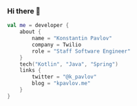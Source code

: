<!--
**kpavlov/kpavlov** is a ✨ _special_ ✨ repository because its `README.md` (this file) appears on your GitHub profile.

Here are some ideas to get you started:

- 🔭 I’m currently working on ...
- 🌱 I’m currently learning ...
- 👯 I’m looking to collaborate on ...
- 🤔 I’m looking for help with ...
- 💬 Ask me about ...
- 📫 How to reach me: ...
- 😄 Pronouns: ...
- ⚡ Fun fact: ...
-->
### Hi there 👋

```kotlin
val me = developer {
    about {
        name = "Konstantin Pavlov"
        company = Twilio
        role = "Staff Software Engineer"
    }
    tech("Kotlin", "Java", "Spring")
    links {
        twitter = "@k_pavlov"
        blog = "kpavlov.me"
    }
}
```
